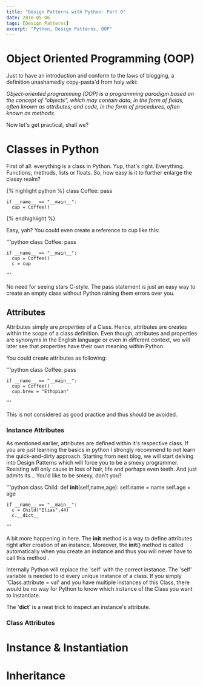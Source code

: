 ```yaml
---
title: "Design Patterns with Python: Part 0"
date: 2018-05-06
tags: [Design Patterns]
excerpt: "Python, Design Patterns, OOP"
---
```


# Object Oriented Programming (OOP)
Just to have an introduction and conform to the laws of blogging, a definition unashamedly copy-pasta'd from holy wiki:

*Object-oriented programming (OOP) is a programming paradigm based on the concept of "objects", which may contain data, in the form of fields, often known as attributes; and code, in the form of procedures, often known as methods.*

Now let's get practical, shall we?

# Classes in Python
First of all: everything is a class in Python. Yup, that's right. Everything. Functions, methods, lists or floats. So, how easy is it to further enlarge the classy realm?

{% highlight python %}
    class Coffee:
      pass

    if __name__ == "__main__":
      cup = Coffee()
{% endhighlight %}


Easy, yah? You could even create a reference to cup like this:

'''python
    class Coffee:
      pass

    if __name__ == "__main__":
      cup = Coffee()
      c = cup
'''

No need for seeing stars C-style. The pass statement is just an easy way to create an empty class without Python raining them errors over you.

## Attributes
Attributes simply are *properties* of a Class. Hence, attributes are creates within the scope of a class definition. Even though, attributes and properties are synonyms in the English language or even in different context, we will later see that properties have their own meaning within Python.

You could create attributes as following:

'''python
    class Coffee:
      pass

    if __name__ == "__main__":
      cup = Coffee()
      cup.brew = "Ethopian"
'''

This is not considered as good practice and thus should be avoided.

### Instance Attributes
As mentioned earlier, attributes are defined within it's respective class. If you are just learning the basics in python I strongly recommend to not learn the quick-and-dirty approach. Starting from next blog, we will start delving into Design Patterns which will force you to be a smexy programmer. Resisting will only cause in loss of hair, life and perhaps even teeth. And just admits its... You'd like to be smexy, don't you?

'''python
    class Child:
        def __init__(self,name,age):
            self.name = name
            self.age = age

    if __name__ == "__main__":
      c = Child("Ilias",44)
      c.__dict__
'''

A bit more happening in here. The __init__ method is a way to define attributes right after creation of an instance. Moreover, the __init__() method is called automatically when you create an instance and thus you will never have to call this method .

Internally Python will replace the 'self' with the correct instance. The 'self' variable is needed to id every unique instance of a class. If you simply 'Class.attribute = val' and you have multiple instances of this Class, there would be no way for Python to know which instance of the Class you want to instantiate.

The '__dict__' is a neat trick to inspect an instance's attribute.

### Class Attributes

# Instance & Instantiation

# Inheritance
